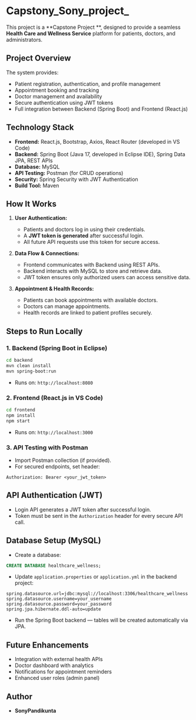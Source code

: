 # Capstony_Sony_project_

This project is a **Capstone Project **, designed to provide a seamless **Health Care and Wellness Service** platform for patients, doctors, and administrators.

## Project Overview
The system provides:
- Patient registration, authentication, and profile management
- Appointment booking and tracking
- Doctor management and availability
- Secure authentication using JWT tokens
- Full integration between Backend (Spring Boot) and Frontend (React.js)

## Technology Stack
- **Frontend:** React.js, Bootstrap, Axios, React Router (developed in VS Code)
- **Backend:** Spring Boot (Java 17, developed in Eclipse IDE), Spring Data JPA, REST APIs
- **Database:** MySQL 
- **API Testing:** Postman (for CRUD operations)
- **Security:** Spring Security with JWT Authentication
- **Build Tool:** Maven

## How It Works
1. **User Authentication:**
   - Patients and doctors log in using their credentials.
   - A **JWT token is generated** after successful login.
   - All future API requests use this token for secure access.

2. **Data Flow & Connections:**
   - Frontend communicates with Backend using REST APIs.
   - Backend interacts with MySQL to store and retrieve data.
   - JWT token ensures only authorized users can access sensitive data.

3. **Appointment & Health Records:**
   - Patients can book appointments with available doctors.
   - Doctors can manage appointments.
   - Health records are linked to patient profiles securely.

## Steps to Run Locally

### 1. Backend (Spring Boot in Eclipse)
```bash
cd backend
mvn clean install
mvn spring-boot:run
```
- Runs on: `http://localhost:8080`

### 2. Frontend (React.js in VS Code)
```bash
cd frontend
npm install
npm start
```
- Runs on: `http://localhost:3000`

### 3. API Testing with Postman
- Import Postman collection (if provided).
- For secured endpoints, set header:
```
Authorization: Bearer <your_jwt_token>
```

## API Authentication (JWT)
- Login API generates a JWT token after successful login.
- Token must be sent in the `Authorization` header for every secure API call.

## Database Setup (MySQL)
- Create a database:
```sql
CREATE DATABASE healthcare_wellness;
```
- Update `application.properties` or `application.yml` in the backend project:
```properties
spring.datasource.url=jdbc:mysql://localhost:3306/healthcare_wellness
spring.datasource.username=your_username
spring.datasource.password=your_password
spring.jpa.hibernate.ddl-auto=update
```
- Run the Spring Boot backend — tables will be created automatically via JPA.

## Future Enhancements
- Integration with external health APIs
- Doctor dashboard with analytics
- Notifications for appointment reminders
- Enhanced user roles (admin panel)

## Author
- **SonyPandikunta**  
